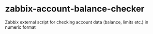 # zabbix-account-balance-checker
Zabbix external script for checking account data (balance, limits etc.) in numeric format
